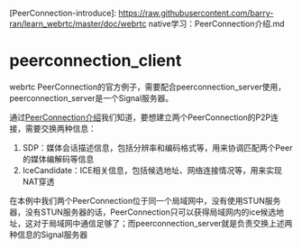 [PeerConnection-introduce]: https://raw.githubusercontent.com/barry-ran/learn_webrtc/master/doc/webrtc native学习：PeerConnection介绍.md

# peerconnection_client
webrtc PeerConnection的官方例子，需要配合peerconnection_server使用，peerconnection_server是一个Signal服务器。

通过[PeerConnection介绍](PeerConnection-introduce)我们知道，要想建立两个PeerConnection的P2P连接，需要交换两种信息：
1. SDP：媒体会话描述信息，包括分辨率和编码格式等，用来协调匹配两个Peer的媒体编解码等信息
2. IceCandidate：ICE相关信息，包括候选地址、网络连接情况等，用来实现NAT穿透

在本例中我们两个PeerConnection位于同一个局域网中，没有使用STUN服务器，没有STUN服务器的话，PeerConnection只可以获得局域网内的ice候选地址，这对于局域网中通信足够了；而peerconnection_server就是负责交换上述两种信息的Signal服务器

